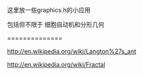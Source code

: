 这里放一些graphics.h的小应用

包括但不限于 细胞自动机和分形几何

==============

http://en.wikipedia.org/wiki/Langton%27s_ant

http://en.wikipedia.org/wiki/Fractal

